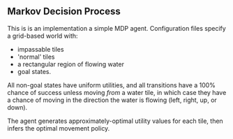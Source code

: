 ## Markov Decision Process

This is is an implementation a simple MDP agent. Configuration files specify a grid-based world with:

- impassable tiles
- 'normal' tiles
- a rectangular region of flowing water
- goal states.

All non-goal states have uniform utilities, and all transitions have a 100% chance of success
unless moving *from* a water tile, in which case they have a chance of moving in the direction the water is flowing
(left, right, up, or down).

The agent generates approximately-optimal utility values for each tile, then infers the optimal movement policy.
